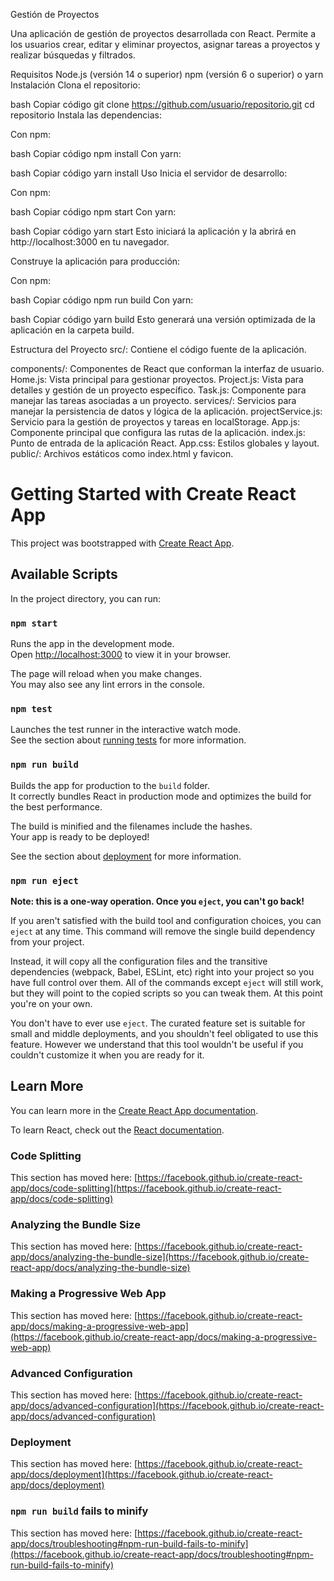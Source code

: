 Gestión de Proyectos

Una aplicación de gestión de proyectos desarrollada con React. Permite a los usuarios crear, editar y eliminar proyectos, asignar tareas a proyectos y realizar búsquedas y filtrados.

Requisitos
Node.js (versión 14 o superior)
npm (versión 6 o superior) o yarn
Instalación
Clona el repositorio:

bash
Copiar código
git clone https://github.com/usuario/repositorio.git
cd repositorio
Instala las dependencias:

Con npm:

bash
Copiar código
npm install
Con yarn:

bash
Copiar código
yarn install
Uso
Inicia el servidor de desarrollo:

Con npm:

bash
Copiar código
npm start
Con yarn:

bash
Copiar código
yarn start
Esto iniciará la aplicación y la abrirá en http://localhost:3000 en tu navegador.

Construye la aplicación para producción:

Con npm:

bash
Copiar código
npm run build
Con yarn:

bash
Copiar código
yarn build
Esto generará una versión optimizada de la aplicación en la carpeta build.

Estructura del Proyecto
src/: Contiene el código fuente de la aplicación.

components/: Componentes de React que conforman la interfaz de usuario.
Home.js: Vista principal para gestionar proyectos.
Project.js: Vista para detalles y gestión de un proyecto específico.
Task.js: Componente para manejar las tareas asociadas a un proyecto.
services/: Servicios para manejar la persistencia de datos y lógica de la aplicación.
projectService.js: Servicio para la gestión de proyectos y tareas en localStorage.
App.js: Componente principal que configura las rutas de la aplicación.
index.js: Punto de entrada de la aplicación React.
App.css: Estilos globales y layout.
public/: Archivos estáticos como index.html y favicon.









# Getting Started with Create React App

This project was bootstrapped with [Create React App](https://github.com/facebook/create-react-app).

## Available Scripts

In the project directory, you can run:

### `npm start`

Runs the app in the development mode.\
Open [http://localhost:3000](http://localhost:3000) to view it in your browser.

The page will reload when you make changes.\
You may also see any lint errors in the console.

### `npm test`

Launches the test runner in the interactive watch mode.\
See the section about [running tests](https://facebook.github.io/create-react-app/docs/running-tests) for more information.

### `npm run build`

Builds the app for production to the `build` folder.\
It correctly bundles React in production mode and optimizes the build for the best performance.

The build is minified and the filenames include the hashes.\
Your app is ready to be deployed!

See the section about [deployment](https://facebook.github.io/create-react-app/docs/deployment) for more information.

### `npm run eject`

**Note: this is a one-way operation. Once you `eject`, you can't go back!**

If you aren't satisfied with the build tool and configuration choices, you can `eject` at any time. This command will remove the single build dependency from your project.

Instead, it will copy all the configuration files and the transitive dependencies (webpack, Babel, ESLint, etc) right into your project so you have full control over them. All of the commands except `eject` will still work, but they will point to the copied scripts so you can tweak them. At this point you're on your own.

You don't have to ever use `eject`. The curated feature set is suitable for small and middle deployments, and you shouldn't feel obligated to use this feature. However we understand that this tool wouldn't be useful if you couldn't customize it when you are ready for it.

## Learn More

You can learn more in the [Create React App documentation](https://facebook.github.io/create-react-app/docs/getting-started).

To learn React, check out the [React documentation](https://reactjs.org/).

### Code Splitting

This section has moved here: [https://facebook.github.io/create-react-app/docs/code-splitting](https://facebook.github.io/create-react-app/docs/code-splitting)

### Analyzing the Bundle Size

This section has moved here: [https://facebook.github.io/create-react-app/docs/analyzing-the-bundle-size](https://facebook.github.io/create-react-app/docs/analyzing-the-bundle-size)

### Making a Progressive Web App

This section has moved here: [https://facebook.github.io/create-react-app/docs/making-a-progressive-web-app](https://facebook.github.io/create-react-app/docs/making-a-progressive-web-app)

### Advanced Configuration

This section has moved here: [https://facebook.github.io/create-react-app/docs/advanced-configuration](https://facebook.github.io/create-react-app/docs/advanced-configuration)

### Deployment

This section has moved here: [https://facebook.github.io/create-react-app/docs/deployment](https://facebook.github.io/create-react-app/docs/deployment)

### `npm run build` fails to minify

This section has moved here: [https://facebook.github.io/create-react-app/docs/troubleshooting#npm-run-build-fails-to-minify](https://facebook.github.io/create-react-app/docs/troubleshooting#npm-run-build-fails-to-minify)

